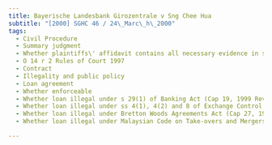 ```yaml
---
title: Bayerische Landesbank Girozentrale v Sng Chee Hua 
subtitle: "[2000] SGHC 46 / 24\_Marc\_h\_2000"
tags:
  - Civil Procedure
  - Summary judgment
  - Whether plaintiffs\' affidavit contains all necessary evidence in support of claim
  - O 14 r 2 Rules of Court 1997
  - Contract
  - Illegality and public policy
  - Loan agreement
  - Whether enforceable
  - Whether loan illegal under s 29(1) of Banking Act (Cap 19, 1999 Rev Ed)
  - Whether loan illegal under ss 4(1), 4(2) and 8 of Exchange Control Act of Malaysia
  - Whether loan illegal under Bretton Woods Agreements Act (Cap 27, 1985 Rev Ed)
  - Whether loan illegal under Malaysian Code on Take-overs and Mergers and Securities Commission Act of Malaysia

---
```


